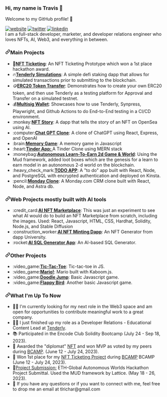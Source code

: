 ### Hi, my name is Travis 👋

Welcome to my GitHub profile! 🎉
   
<article class="markdown-body entry-content container-lg f5" itemprop="text"><p dir="auto"><a href="https://www.travis-richardson.com" rel="nofollow"><img src="https://camo.githubusercontent.com/5f8d07b1175259568bc0f347fb84b8f8b3254f8fc49a28dfc75ac526e13f3f4b/68747470733a2f2f696d672e736869656c64732e696f2f62616467652f2d626c6f672d626c756576696f6c6574" alt="website" data-canonical-src="https://img.shields.io/badge/-blog-blueviolet" style="max-width: 100%;"></a>
<a href="https://twitter.com/tleerichardson" rel="nofollow"><img src="https://camo.githubusercontent.com/b01565418a51dcf8feea9f1ce0dc411f74ce43de4a42dbc352d609acc2fe720c/68747470733a2f2f696d672e736869656c64732e696f2f62616467652f2d747769747465722d626c7565" alt="twitter" data-canonical-src="https://img.shields.io/badge/-twitter-blue" style="max-width: 100%;"></a>
<a href="https://www.linkedin.com/in/travislrichardson" rel="nofollow"><img src="https://camo.githubusercontent.com/72b229fd94865c003a0ff3b040e5cc2193a7a92928bfed4bc2c77244a90bf8cd/68747470733a2f2f696d672e736869656c64732e696f2f62616467652f2d6c696e6b6564696e2d304537364138" alt="linkedin" data-canonical-src="https://img.shields.io/badge/-linkedin-0E76A8" style="max-width: 100%;"></a><br>
I am a full-stack developer, marketer, and developer relations engineer who loves NFTs, AI, Web3, and everything in between.</p>

<h3 dir="auto"><a id="user-content-main-projects" class="anchor" aria-hidden="true" href="#main-projects"><svg class="octicon octicon-link" viewBox="0 0 16 16" version="1.1" width="16" height="16" aria-hidden="true"><path d="m7.775 3.275 1.25-1.25a3.5 3.5 0 1 1 4.95 4.95l-2.5 2.5a3.5 3.5 0 0 1-4.95 0 .751.751 0 0 1 .018-1.042.751.751 0 0 1 1.042-.018 1.998 1.998 0 0 0 2.83 0l2.5-2.5a2.002 2.002 0 0 0-2.83-2.83l-1.25 1.25a.751.751 0 0 1-1.042-.018.751.751 0 0 1-.018-1.042Zm-4.69 9.64a1.998 1.998 0 0 0 2.83 0l1.25-1.25a.751.751 0 0 1 1.042.018.751.751 0 0 1 .018 1.042l-1.25 1.25a3.5 3.5 0 1 1-4.95-4.95l2.5-2.5a3.5 3.5 0 0 1 4.95 0 .751.751 0 0 1-.018 1.042.751.751 0 0 1-1.042.018 1.998 1.998 0 0 0-2.83 0l-2.5 2.5a1.998 1.998 0 0 0 0 2.83Z"></path></svg></a>Main Projects</h3>
<ul dir="auto">
<li>🎫<strong><a href="https://github.com/TravisLeeRichardson/Event-Ticketing_June2023.git">NFT Ticketing</a></strong>: An NFT Ticketing Prototype which won a 1st place hackathon award.</li>
<li>🔥<strong><a href="https://github.com/TravisLeeRichardson/Tenderly-Simulations.git">Tenderly Simulations</a></strong>: A simple defi staking dapp that allows for simulated transactions prior to submitting to the blockchain.</li>
<li>🪙<strong><a href="https://github.com/TravisLeeRichardson/token-transfer.git">ERC20 Token Transfer</a></strong>: Demonstrates how to create your own ERC20 token, and then use Tenderly as a testing platform for Approval and Transfer on a simulated testnet.</li>
<li>💰<strong><a href="https://github.com/TravisLeeRichardson/mini-multisig-1.git">Multisig Wallet</a></strong>: Showcases how to use Tenderly, Synpress, Playwright, and Github Actions to do End-to-End testing in a CI/CD environment.</li>
<li>:monkey:<strong><a href="https://github.com/TravisLeeRichardson/NftStory">NFT Story</a></strong>: A dapp that tells the story of an NFT on OpenSea using AI.</li>
<li>:computer:<strong><a href="https://github.com/TravisLeeRichardson/chatGptClone">Chat GPT Clone</a></strong>: A clone of ChatGPT using React, Express, and OpenAI</li>
<li>:brain:<strong><a href="https://github.com/TravisLeeRichardson/memory-game">Memory Game</a></strong>: A memory game in Javascript</li>
<li>:heart:<strong><a href="https://github.com/TravisLeeRichardson/tinder-clone-1">Tinder App: </a></strong>A Tinder Clone using MERN stack</li>
<li>:moneybag:<strong><a href="https://github.com/TravisLeeRichardson/emojimon2">Autonomous Learn-To-Earn 2d Game & World</a></strong>: Using the Mud framework, added loot boxes which are the genesis for a learn to earn model in an autonomous 2-d world on the blockchain.</li>
<li>:heavy_check_mark:<strong><a href="https://github.com/TravisLeeRichardson/todo-app">TODO APP</a></strong>: A "to do" app built with React, Node, and PostgreSQL with encrypted authentication and deployed on Kinsta.</li>
<li>:pencil:<strong><a href="https://github.com/TravisLeeRichardson/monday-clone">Monday Clone</a></strong>: A Monday.com CRM clone built with React, Node, and Astra db.</li>  
  
</ul>

<h3 dir="auto"><a id="user-content-web-projects-mostly-built-with-ai-tools" class="anchor" aria-hidden="true" href="#web-projects-mostly-built-with-ai-tools"><svg class="octicon octicon-link" viewBox="0 0 16 16" version="1.1" width="16" height="16" aria-hidden="true"><path d="m7.775 3.275 1.25-1.25a3.5 3.5 0 1 1 4.95 4.95l-2.5 2.5a3.5 3.5 0 0 1-4.95 0 .751.751 0 0 1 .018-1.042.751.751 0 0 1 1.042-.018 1.998 1.998 0 0 0 2.83 0l2.5-2.5a2.002 2.002 0 0 0-2.83-2.83l-1.25 1.25a.751.751 0 0 1-1.042-.018.751.751 0 0 1-.018-1.042Zm-4.69 9.64a1.998 1.998 0 0 0 2.83 0l1.25-1.25a.751.751 0 0 1 1.042.018.751.751 0 0 1 .018 1.042l-1.25 1.25a3.5 3.5 0 1 1-4.95-4.95l2.5-2.5a3.5 3.5 0 0 1 4.95 0 .751.751 0 0 1-.018 1.042.751.751 0 0 1-1.042.018 1.998 1.998 0 0 0-2.83 0l-2.5 2.5a1.998 1.998 0 0 0 0 2.83Z"></path></svg></a>Web Projects mostly built with AI tools</h3>
<ul dir="auto">
<li>:credit_card:<strong><a href="https://github.com/TravisLeeRichardson/AI-NFT-Minting-App-V2">AI NFT Marketplace</a></strong>: This was just an experiment to see what AI would do to build an NFT Marketplace from scratch, including the images. Used: React, Javascript, HTML, CSS, Hardhat, Solidity, Node.js, and Stable Diffusion</li>
<li>:construction_worker:<strong><a href="https://github.com/TravisLeeRichardson/ai_nft_generator">AI NFT Minting Dapp</a></strong>: An NFT Generator from dapp University.</li>
<li>:rocket:<strong><a href="https://github.com/TravisLeeRichardson/AI-SQL-Generator">AI SQL Generator App</a></strong>: An AI-based SQL Generator.</li>
 
  </ul>
  
  <h3 dir="auto"><a id="other-projects" class="anchor" aria-hidden="true" href="#other-projects"><svg class="octicon octicon-link" viewBox="0 0 16 16" version="1.1" width="16" height="16" aria-hidden="true"><path d="m7.775 3.275 1.25-1.25a3.5 3.5 0 1 1 4.95 4.95l-2.5 2.5a3.5 3.5 0 0 1-4.95 0 .751.751 0 0 1 .018-1.042.751.751 0 0 1 1.042-.018 1.998 1.998 0 0 0 2.83 0l2.5-2.5a2.002 2.002 0 0 0-2.83-2.83l-1.25 1.25a.751.751 0 0 1-1.042-.018.751.751 0 0 1-.018-1.042Zm-4.69 9.64a1.998 1.998 0 0 0 2.83 0l1.25-1.25a.751.751 0 0 1 1.042.018.751.751 0 0 1 .018 1.042l-1.25 1.25a3.5 3.5 0 1 1-4.95-4.95l2.5-2.5a3.5 3.5 0 0 1 4.95 0 .751.751 0 0 1-.018 1.042.751.751 0 0 1-1.042.018 1.998 1.998 0 0 0-2.83 0l-2.5 2.5a1.998 1.998 0 0 0 0 2.83Z"></path></svg></a>Other Projects</h3>
<ul dir="auto">

<li>:video_game:<strong><a href="https://github.com/TravisLeeRichardson/tic-tac-toe">Tic-Tac-Toe</a></strong>: Tic-tac-toe in JS.</li>
<li>:video_game:<strong><a href="https://github.com/TravisLeeRichardson/mario-kaboom-js">Mario!</a></strong>: Mario built with Kaboom.js.</li>
<li>:video_game:<strong><a href="https://github.com/TravisLeeRichardson/doodle-jump">Doodle Jump</a></strong>: Basic Javascript game.</li>
<li>:video_game:<strong><a href="https://github.com/TravisLeeRichardson/flappy-bird">Flappy Bird</a></strong>: Another basic Javascript game.</li>
  
</ul>
  
  <h3 dir="auto"><a id="what-im-up-to" class="anchor" aria-hidden="true" href="#what-im-up-to"><svg class="octicon octicon-link" viewBox="0 0 16 16" version="1.1" width="16" height="16" aria-hidden="true"><path d="m7.775 3.275 1.25-1.25a3.5 3.5 0 1 1 4.95 4.95l-2.5 2.5a3.5 3.5 0 0 1-4.95 0 .751.751 0 0 1 .018-1.042.751.751 0 0 1 1.042-.018 1.998 1.998 0 0 0 2.83 0l2.5-2.5a2.002 2.002 0 0 0-2.83-2.83l-1.25 1.25a.751.751 0 0 1-1.042-.018.751.751 0 0 1-.018-1.042Zm-4.69 9.64a1.998 1.998 0 0 0 2.83 0l1.25-1.25a.751.751 0 0 1 1.042.018.751.751 0 0 1 .018 1.042l-1.25 1.25a3.5 3.5 0 1 1-4.95-4.95l2.5-2.5a3.5 3.5 0 0 1 4.95 0 .751.751 0 0 1-.018 1.042.751.751 0 0 1-1.042.018 1.998 1.998 0 0 0-2.83 0l-2.5 2.5a1.998 1.998 0 0 0 0 2.83Z"></path></svg></a>What I'm Up To Now</h3>
<ul dir="auto">

 <li>👨‍💻 I'm currently looking for my next role in the Web3 space and am open for opportunities to contribute meaningful work to a great company.</li>
 <li>👨‍💻 I just finished up my role as a Developer Relations - Educational Content Lead at <a href="https://tenderly.co">Tenderly</a>.</li>
 <li>📚 Participated in the Encode Club Solidity Bootcamp <a href="https://github.com/Spencer-Sch/Encode_Solidity_Bootcamp_Group_5/tree/master"></a> (July 24 - Sep 18, 2023).</li>
 <li>🫶 Awarded the "diplomat" <a href="https://opensea.io/assets/matic/0xe72610b6cc5844f3ba6fcbcd9c704549be4c4ea6/3">NFT</a> and won MVP as voted by my peers during <a href="https://bcamp.dev/blockchain-bootcamp-overview">BCAMP</a>. (June 12 - July 24, 2023).</li>
  <li>🎫 Won 1st place for my <a href="https://github.com/TravisLeeRichardson/Event-Ticketing_June2023">NFT Ticketing Project</a> during <a href="https://bcamp.dev/blockchain-bootcamp-overview">BCAMP</a> BCAMP (June 12 - July 24, 2023).</li>
  <li>📗<a href="https://ethglobal.com/showcase/emojimon-learn-to-earn-pdjpz">Project Submission:</a>
  ETH-Global Autonomous Worlds Hackathon Project Submittal. Used the MUD framework by Lattice. (May 18 - 26, 2023).
  </li>
<li>💯  If you have any questions or if you want to connect with me, feel free to drop me an email at tlrichar@gmail.com</li>

  </ul>
  
</article>




